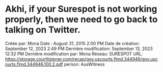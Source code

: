 # Akhi, if your Surespot is not working properly, then we need to go back to talking on Twitter.

Créée par: Mona
Date : August 31, 2015 2:00 PM
Date de création: September 12, 2023 2:49 PM
Dernière modification: September 13, 2023 12:32 PM
Dernière modification par: Mona
Réseau: SURESPOT
URL: https://storage.courtlistener.com/recap/gov.uscourts.flmd.344946/gov.uscourts.flmd.344946.100.2.pdf
person: AusWitness